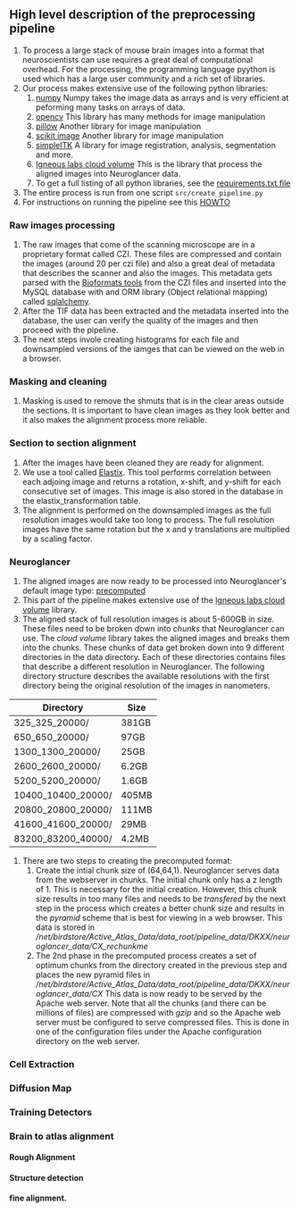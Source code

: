 ## High level description of the preprocessing pipeline
1. To process a large stack of mouse brain images into a format that neuroscientists
can use requires a great deal of computational overhead. For the processing, 
the programming language pyython is used which has a large
user community and a rich set of libraries.
1. Our process makes extensive use of the following python libraries:
    1. [numpy](https://numpy.org/) Numpy takes the image data as arrays and is very
efficient at peforming many tasks on arrays of data.
    1. [opencv](https://opencv.org/) This library has many methods for image manipulation
    1. [pillow](https://python-pillow.org/) Another library for image manipulation
    1. [scikit image](https://scikit-image.org/) Another library for image manipulation
    1. [simpleITK](https://simpleitk.org/TUTORIAL/) A library for image registration,
analysis, segmentation and more.
    1. [Igneous labs cloud volume](https://github.com/seung-lab/igneous) This is
    the library that process the aligned images into Neuroglancer data.
    1. To get a full listing of all python libraries, see the 
[requirements.txt file](https://github.com/ActiveBrainAtlas2/preprocessing-pipeline/blob/master/requirements.txt) 
1. The entire process is run from one script `src/create_pipeline.py`
1. For instructions on running the pipeline see this 
[HOWTO](https://github.com/ActiveBrainAtlas2/preprocessing-pipeline/blob/master/docs/user/RUNNING.md)
### Raw images processing
1. The raw images that come of the scanning microscope are in a proprietary format called CZI. These files
are compressed and contain the images (around 20 per czi file) and also a great
deal of metadata that describes the scanner and also the images. This metadata
gets parsed with the [Bioformats tools](https://www.openmicroscopy.org/bio-formats/) 
from the CZI files and inserted into the MySQL database with and ORM library 
(Object relational mapping) called [sqlalchemy](https://www.sqlalchemy.org/).
1. After the TIF data has been extracted and the metadata inserted into the 
database, the user can verify the quality of the images and then proceed with
the pipeline. 
1. The next steps invole creating histograms for each file and downsampled
versions of the iamges that can be viewed on the web in a browser.

### Masking and cleaning
1. Masking is used to remove the shmuts that is in the clear areas outside the sections.
It is important to have clean images as they look better and it also makes
the alignment process more reliable. 

### Section to section alignment
1. After the images have been cleaned they are ready for alignment.
1. We use a tool called [Elastix](https://elastix.lumc.nl/). This tool
performs correlation between each adjoing image and returns a rotation, x-shift,
and y-shift for each consecutive set of images. This image is also stored
in the database in the elastix_transformation table.
1. The alignment is performed on the downsampled images as the full resolution
images would take too long to process. The full resolution images have the same
rotation but the x and y translations are multiplied by a scaling factor.

### Neuroglancer 
1. The aligned images are now ready to be processed into Neuroglancer's default image type: 
[precomputed](https://github.com/google/neuroglancer/tree/master/src/neuroglancer/datasource/precomputed)
1. This part of the pipeline makes extensive use of the 
[Igneous labs cloud volume](https://github.com/seung-lab/igneous) library.
1. The aligned stack of full resolution images is about 5-600GB in size. These 
files need to be broken down into *chunks* that Neuroglancer can use. The 
*cloud volume* library takes the aligned images and breaks them into the chunks.
These chunks of data get broken down into 9 different directories in the data 
directory. Each of these directories contains files that describe a different
resolution in Neuroglancer. The following directory structure describes the available 
resolutions with the first directory being the original resolution of the 
images in nanometers.

| Directory | Size |
| ------- | ---- |
| 325_325_20000/ |  381GB |
| 650_650_20000/ |  97GB |
| 1300_1300_20000/ |  25GB |
| 2600_2600_20000/ |  6.2GB |
| 5200_5200_20000/ |  1.6GB |
| 10400_10400_20000/ |  405MB |
| 20800_20800_20000/ |  111MB |
| 41600_41600_20000/ |  29MB |
| 83200_83200_40000/ |  4.2MB |

1. There are two steps to creating the precomputed format:
    1. Create the intial chunk size of (64,64,1). Neuroglancer serves data from 
    the webserver in chunks. The initial chunk only has a z length of 1. 
    This is necessary for the initial creation. However, this chunk size 
    results in too many files and needs to be *transfered* by the next step 
    in the process which creates a better chunk size and results in the *pyramid* 
    scheme that is best for viewing in a web browser. This data is stored 
    in */net/birdstore/Active_Atlas_Data/data_root/pipeline_data/DKXX/neuroglancer_data/CX_rechunkme*
    1. The 2nd phase in the precomputed process creates a set of optimum chunks from the 
    directory created in the previous step and places the new pyramid files in 
    */net/birdstore/Active_Atlas_Data/data_root/pipeline_data/DKXX/neuroglancer_data/CX*
    This data is now ready to be served by the Apache web server. Note that 
    all the chunks (and there can be millions of files) are compressed with 
    *gzip* and so the Apache web server must be configured to serve compressed 
    files. This is done in one of the configuration files under the Apache 
    configuration directory on the web server.

### Cell Extraction
### Diffusion Map
### Training Detectors
### Brain to atlas alignment
#### Rough Alignment
#### Structure detection
#### fine alignment.
